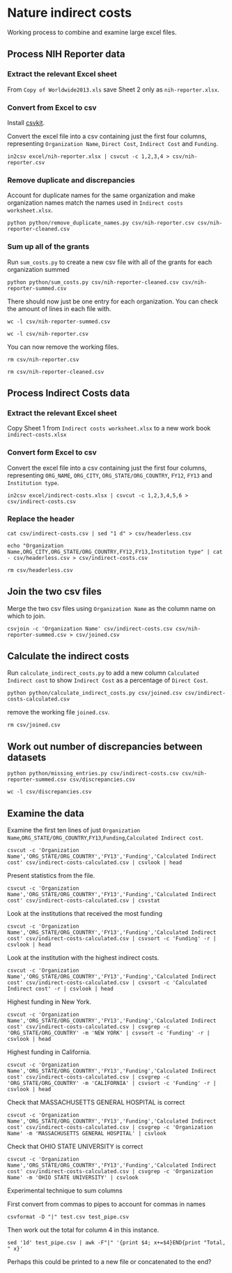 # Nature indirect costs

Working process to combine and examine large excel files.

## Process NIH Reporter data

### Extract the relevant Excel sheet

From `Copy of Worldwide2013.xls` save Sheet 2 only as `nih-reporter.xlsx`.

### Convert from Excel to csv

Install [csvkit](http://csvkit.readthedocs.org/en/0.9.0/index.html).

Convert the excel file into a csv containing just the first four columns, representing `Organization Name`, `Direct Cost`, `Indirect Cost` and `Funding`.

	in2csv excel/nih-reporter.xlsx | csvcut -c 1,2,3,4 > csv/nih-reporter.csv
	
### Remove duplicate and discrepancies

Account for duplicate names for the same organization and make organization names match the names used in `Indirect costs worksheet.xlsx`.

	python python/remove_duplicate_names.py csv/nih-reporter.csv csv/nih-reporter-cleaned.csv

### Sum up all of the grants

Run `sum_costs.py` to create a new csv file with all of the grants for each organization summed

	python python/sum_costs.py csv/nih-reporter-cleaned.csv csv/nih-reporter-summed.csv

There should now just be one entry for each organization. You can check the amount of lines in each file with.

	wc -l csv/nih-reporter-summed.csv

	wc -l csv/nih-reporter.csv

You can now remove the working files.

	rm csv/nih-reporter.csv

	rm csv/nih-reporter-cleaned.csv

## Process Indirect Costs data

### Extract the relevant Excel sheet

Copy Sheet 1 from `Indirect costs worksheet.xlsx` to a new work book `indirect-costs.xlsx`

### Convert form Excel to csv

Convert the excel file into a csv containing just the first four columns, representing `ORG_NAME`, `ORG_CITY`, `ORG_STATE/ORG_COUNTRY`, `FY12`, `FY13` and `Institution type`.

	in2csv excel/indirect-costs.xlsx | csvcut -c 1,2,3,4,5,6 > csv/indirect-costs.csv

### Replace the header

	cat csv/indirect-costs.csv | sed "1 d" > csv/headerless.csv

	echo "Organization Name,ORG_CITY,ORG_STATE/ORG_COUNTRY,FY12,FY13,Institution type" | cat - csv/headerless.csv > csv/indirect-costs.csv

	rm csv/headerless.csv

## Join the two csv files

Merge the two csv files using `Organization Name` as the column name on which to join.

	csvjoin -c 'Organization Name' csv/indirect-costs.csv csv/nih-reporter-summed.csv > csv/joined.csv

## Calculate the indirect costs

Run `calculate_indirect_costs.py` to add a new column `Calculated Indirect cost` to show `Indirect Cost` as a percentage of `Direct Cost`.

	python python/calculate_indirect_costs.py csv/joined.csv csv/indirect-costs-calculated.csv

remove the working file `joined.csv`.

	rm csv/joined.csv

## Work out number of discrepancies between datasets

	python python/missing_entries.py csv/indirect-costs.csv csv/nih-reporter-summed.csv csv/discrepancies.csv

	wc -l csv/discrepancies.csv

## Examine the data

Examine the first ten lines of just `Organization Name`,`ORG_STATE/ORG_COUNTRY`,`FY13`,`Funding`,`Calculated Indirect cost`.

	csvcut -c 'Organization Name','ORG_STATE/ORG_COUNTRY','FY13','Funding','Calculated Indirect cost' csv/indirect-costs-calculated.csv | csvlook | head

Present statistics from the file.

	csvcut -c 'Organization Name','ORG_STATE/ORG_COUNTRY','FY13','Funding','Calculated Indirect cost' csv/indirect-costs-calculated.csv | csvstat

Look at the institutions that received the most funding

	csvcut -c 'Organization Name','ORG_STATE/ORG_COUNTRY','FY13','Funding','Calculated Indirect cost' csv/indirect-costs-calculated.csv | csvsort -c 'Funding' -r | csvlook | head

Look at the institution with the highest indirect costs.

	csvcut -c 'Organization Name','ORG_STATE/ORG_COUNTRY','FY13','Funding','Calculated Indirect cost' csv/indirect-costs-calculated.csv | csvsort -c 'Calculated Indirect cost' -r | csvlook | head

Highest funding in New York.

	csvcut -c 'Organization Name','ORG_STATE/ORG_COUNTRY','FY13','Funding','Calculated Indirect cost' csv/indirect-costs-calculated.csv | csvgrep -c 'ORG_STATE/ORG_COUNTRY' -m 'NEW YORK' | csvsort -c 'Funding' -r | csvlook | head

Highest funding in California.

	csvcut -c 'Organization Name','ORG_STATE/ORG_COUNTRY','FY13','Funding','Calculated Indirect cost' csv/indirect-costs-calculated.csv | csvgrep -c 'ORG_STATE/ORG_COUNTRY' -m 'CALIFORNIA' | csvsort -c 'Funding' -r | csvlook | head


Check that MASSACHUSETTS GENERAL HOSPITAL is correct

	csvcut -c 'Organization Name','ORG_STATE/ORG_COUNTRY','FY13','Funding','Calculated Indirect cost' csv/indirect-costs-calculated.csv | csvgrep -c 'Organization Name' -m 'MASSACHUSETTS GENERAL HOSPITAL' | csvlook


Check that OHIO STATE UNIVERSITY is correct

	csvcut -c 'Organization Name','ORG_STATE/ORG_COUNTRY','FY13','Funding','Calculated Indirect cost' csv/indirect-costs-calculated.csv | csvgrep -c 'Organization Name' -m 'OHIO STATE UNIVERSITY' | csvlook

Experimental technique to sum columns 

First convert from commas to pipes to account for commas in names

	csvformat -D "|" test.csv test_pipe.csv

Then work out the total for column 4 in this instance. 

	sed '1d' test_pipe.csv | awk -F"|" '{print $4; x+=$4}END{print "Total, " x}'

Perhaps this could be printed to a new file or concatenated to the end?
